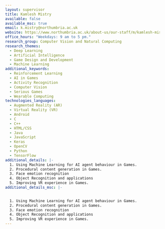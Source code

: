 ```yaml
---
layout: supervisor
title: Kamlesh Mistry
available: false
available_msc: true
email: k.mistry@northumbria.ac.uk
website: https://www.northumbria.ac.uk/about-us/our-staff/m/kamlesh-mistry/
office_hours: "Weekdays: 9 am to 5 pm."
research_group: Computer Vision and Natural Computing
research_themes:
  - Deep Learning
  - Artificial Intelligence
  - Game Design and Development
  - Machine Learning
additional_keywords:
  - Reinforcement Learning
  - AI in Games
  - Activity Recognition
  - Computer Vision
  - Serious Games
  - Wearable Computing
technologies_languages:
  - Augmented Reality (AR)
  - Virtual Reality (VR)
  - Android
  - C
  - C++
  - HTML/CSS
  - Java
  - JavaScript
  - Keras
  - OpenCV
  - Python
  - TensorFlow
additional_details: |-
  1. Using Machine Learning for AI agent behaviour in Games.
  2. Procedural content generation in Games. 
  3. Face emotion recognition 
  4. Object Recognition and applications 
  5. Improving VR experience in Games.
additional_details_msc: |-
  

  1. Using Machine Learning for AI agent behaviour in Games.
  2. Procedural content generation in Games. 
  3. Face emotion recognition 
  4. Object Recognition and applications 
  5. Improving VR experience in Games.
---
```

